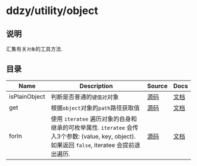 # ddzy/utility/object

## 说明

汇集有关`对象`的工具方法.

## 目录

| Name          | Description                                                                                                                                  | Source                           | Docs                                                                                         |
| ------------- | -------------------------------------------------------------------------------------------------------------------------------------------- | -------------------------------- | -------------------------------------------------------------------------------------------- |
| isPlainObject | 判断是否普通的`键值对`对象                                                                                                                   | [源码](./isPlainObject/index.ts) | [文档](https://ddzy.gitbook.io/ts-utility-plugins-docs/utility/utility-object/isplainobject) |
| get           | 根据`object`对象的`path`路径获取值                                                                                                           | [源码](./get/index.ts)           | [文档](https://ddzy.gitbook.io/ts-utility-plugins-docs/utility/utility-object/get)           |
| forIn         | 使用 `iteratee` 遍历对象的自身和继承的可枚举属性. `iteratee` 会传入3个参数: (value, key, object). 如果返回 `false`, iteratee 会提前退出遍历. | [源码](./forIn/index.ts)         | [文档](https://ddzy.gitbook.io/ts-utility-plugins-docs/utility/utility-object/forin)         |